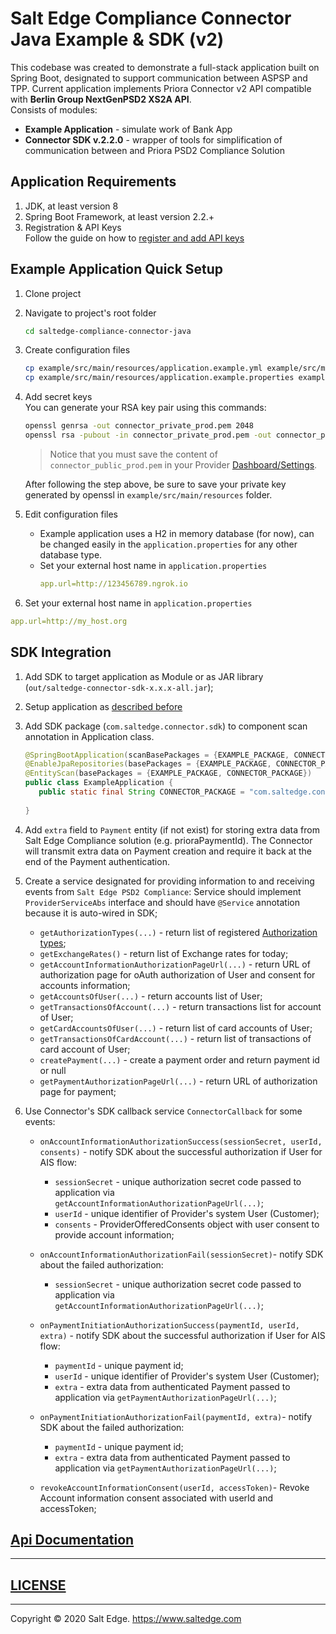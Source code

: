 # Salt Edge Compliance Connector Java Example & SDK (v2)

This codebase was created to demonstrate a full-stack application built on Spring Boot, 
designated to support communication between ASPSP and TPP. 
Current application implements Priora Connector v2 API compatible with **Berlin Group NextGenPSD2 XS2A API**.  
Consists of modules:
* **Example Application** - simulate work of Bank App
* **Connector SDK v.2.2.0** - wrapper of tools for simplification of communication between and Priora PSD2 Compliance Solution  
  
## Application Requirements
  
1. JDK, at least version 8 
1. Spring Boot Framework, at least version 2.2.+
1. Registration & API Keys  
   Follow the guide on how to [register and add API keys](https://priora.saltedge.com/connector-docs#registration-api-keys)

## Example Application Quick Setup

1. Clone project
1. Navigate to project's root folder
    ```bash
    cd saltedge-compliance-connector-java
    ```
1. Create configuration files
    ```bash
    cp example/src/main/resources/application.example.yml example/src/main/resources/application.yml
    cp example/src/main/resources/application.example.properties example/src/main/resources/application.properties
    ```
1. Add secret keys  
    You can generate your RSA key pair using this commands: 
    ```bash
    openssl genrsa -out connector_private_prod.pem 2048
    openssl rsa -pubout -in connector_private_prod.pem -out connector_public_prod.pem
    ```
   > Notice that you must save the content of `connector_public_prod.pem` in your Provider [Dashboard/Settings](https://priora.saltedge.com/providers/settings).
   
   After following the step above, be sure to save your private key generated by openssl in `example/src/main/resources` folder.  
1. Edit configuration files  
    * Example application uses a H2 in memory database (for now), can be changed easily in the `application.properties` for any other database type.
    * Set your external host name in `application.properties`
      ```yaml
      app.url=http://123456789.ngrok.io
      ```
1. Set your external host name in `application.properties`
  ```yaml
  app.url=http://my_host.org
  ``` 

## SDK Integration

1. Add SDK to target application as Module or as JAR library (`out/saltedge-connector-sdk-x.x.x-all.jar`);
1. Setup application as [described before](#example-application-quick-setup)
1. Add SDK package (`com.saltedge.connector.sdk`) to component scan annotation in Application class.
    ```java
    @SpringBootApplication(scanBasePackages = {EXAMPLE_PACKAGE, CONNECTOR_PACKAGE})
    @EnableJpaRepositories(basePackages = {EXAMPLE_PACKAGE, CONNECTOR_PACKAGE})
    @EntityScan(basePackages = {EXAMPLE_PACKAGE, CONNECTOR_PACKAGE})
    public class ExampleApplication {
       public static final String CONNECTOR_PACKAGE = "com.saltedge.connector.sdk";
       
    }
    ```
1. Add `extra` field to `Payment` entity (if not exist) for storing extra data from Salt Edge Compliance solution (e.g. prioraPaymentId).
    The Connector will transmit extra data on Payment creation and require it back at the end of the Payment authentication.
1. Create a service designated for providing information to and receiving events from `Salt Edge PSD2 Compliance`:
   Service should implement `ProviderServiceAbs` interface and should have `@Service` annotation because it is auto-wired in SDK;
    * `getAuthorizationTypes(...)` - return list of registered [Authorization types](https://priora.saltedge.com/providers/settings#authorization_types);
    * `getExchangeRates()` - return list of Exchange rates for today;
    * `getAccountInformationAuthorizationPageUrl(...)` - return URL of authorization page for oAuth authorization of User and consent for accounts information;
    * `getAccountsOfUser(...)` - return accounts list of User;
    * `getTransactionsOfAccount(...)` - return transactions list for account of User;
    * `getCardAccountsOfUser(...)` - return list of card accounts of User;
    * `getTransactionsOfCardAccount(...)` - return list of transactions of card account of User;
    * `createPayment(...)` - create a payment order and return payment id or null
    * `getPaymentAuthorizationPageUrl(...)` - return URL of authorization page for payment;  
   
1. Use Connector's SDK callback service `ConnectorCallback` for some events: 
    * `onAccountInformationAuthorizationSuccess(sessionSecret, userId, consents)` - notify SDK about the successful authorization if User for AIS flow:  
      - `sessionSecret` - unique authorization secret code passed to application via `getAccountInformationAuthorizationPageUrl(...)`;  
      - `userId` - unique identifier of Provider's system User (Customer);  
      - `consents` - ProviderOfferedConsents object with user consent to provide account information;  

    * `onAccountInformationAuthorizationFail(sessionSecret)`- notify SDK about the failed authorization:  
      - `sessionSecret` - unique authorization secret code passed to application via `getAccountInformationAuthorizationPageUrl(...)`;
      
    * `onPaymentInitiationAuthorizationSuccess(paymentId, userId, extra)` - notify SDK about the successful authorization if User for AIS flow:  
      - `paymentId` - unique payment id;  
      - `userId` - unique identifier of Provider's system User (Customer);  
      - `extra` - extra data from authenticated Payment passed to application via `getPaymentAuthorizationPageUrl(...)`;  

    * `onPaymentInitiationAuthorizationFail(paymentId, extra)`- notify SDK about the failed authorization:  
      - `paymentId` - unique payment id;
      - `extra` - extra data from authenticated Payment passed to application via `getPaymentAuthorizationPageUrl(...)`;
      
    * `revokeAccountInformationConsent(userId, accessToken)`- Revoke Account information consent associated with userId and accessToken;  
  
  
## [Api Documentation](https://priora.banksalt.com/docs/aspsp/v2)
  
---
## [LICENSE](LICENSE.txt)

---
Copyright © 2020 Salt Edge. https://www.saltedge.com